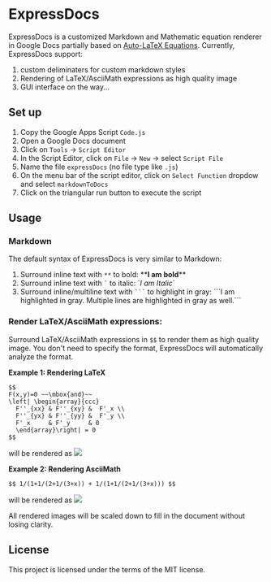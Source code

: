 # ExpressDocs
ExpressDocs is a customized Markdown and Mathematic equation renderer in Google Docs partially based on [Auto-LaTeX Equations](https://chrome.google.com/webstore/detail/auto-latex-equations/iaainhiejkciadlhlodaajgbffkebdog?hl=en-US). Currently, ExpressDocs support:
1. custom deliminaters for custom markdown styles
2. Rendering of LaTeX/AsciiMath expressions as high quality image
4. GUI interface on the way...

## Set up
1. Copy the Google Apps Script `Code.js`
2. Open a Google Docs document
3. Click on `Tools` -> `Script Editor`
4. In the Script Editor, click on `File` -> `New` -> select `Script File`
5. Name the file `expressDocs` (no file type like `.js`)
6. On the menu bar of the script editor, click on `Select Function` dropdow and select `markdownToDocs`
7. Click on the triangular run button to execute the script

## Usage
### Markdown
The default syntax of ExpressDocs is very similar to Markdown:
1. Surround inline text with `**` to bold: \*\***I am bold**\*\*
2. Surround inline text with `` ` `` to italic: \`*I am Italic*\`
3. Surround inline/multiline text with ```` ``` ```` to highlight in gray: 
\`\`\`I am highlighted in gray.
Multiple lines are highlighted in gray as well.\`\`\`

### Render LaTeX/AsciiMath expressions:
Surround LaTeX/AsciiMath expressions in `$$` to render them as high quality image. You don't need to specify the format, ExpressDocs will automatically analyze the format.

**Example 1: Rendering LaTeX**
```
$$
F(x,y)=0 ~~\mbox{and}~~
\left| \begin{array}{ccc}
  F''_{xx} & F''_{xy} &  F'_x \\
  F''_{yx} & F''_{yy} &  F'_y \\
  F'_x     & F'_y     & 0 
  \end{array}\right| = 0
$$
```
will be rendered as
![](http://www.texrendr.com/cgi-bin/mathtex.cgi?\dpi{340}F(x%2Cy)%3D0%20~~%5Cmbox%7Band%7D~~%0A%5Cleft%7C%20%5Cbegin%7Barray%7D%7Bccc%7D%0A%20%20F%27%27_%7Bxx%7D%20%26%20F%27%27_%7Bxy%7D%20%26%20%20F%27_x%20%5C%5C%0A%20%20F%27%27_%7Byx%7D%20%26%20F%27%27_%7Byy%7D%20%26%20%20F%27_y%20%5C%5C%0A%20%20F%27_x%20%20%20%20%20%26%20F%27_y%20%20%20%20%20%26%200%20%0A%20%20%5Cend%7Barray%7D%5Cright%7C%20%3D%200)

**Example 2: Rendering AsciiMath**
```
$$ 1/(1+1/(2+1/(3+x)) + 1/(1+1/(2+1/(3+x))) $$
```
will be rendered as
![](http://www.texrendr.com/cgi-bin/mathtex.cgi?\dpi{340}%5Cfrac%7B%7B1%7D%7D%7B%7B%7B1%7D%2B%5Cfrac%7B%7B1%7D%7D%7B%7B%7B2%7D%2B%5Cfrac%7B%7B1%7D%7D%7B%7B%7B3%7D%2B%7Bx%7D%7D%7D%7D%7D%2B%5Cfrac%7B%7B1%7D%7D%7B%7B%7B1%7D%2B%5Cfrac%7B%7B1%7D%7D%7B%7B%7B2%7D%2B%5Cfrac%7B%7B1%7D%7D%7B%7B%7B3%7D%2B%7Bx%7D%7D%7D%7D%7D%7D%7D%7D%7D)

All rendered images will be scaled down to fill in the document without losing clarity.

## License
This project is licensed under the terms of the MIT license.
